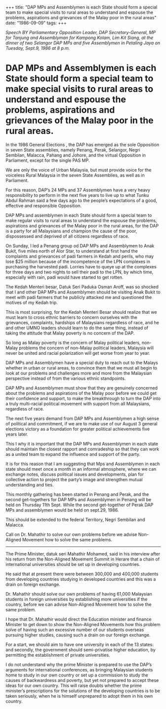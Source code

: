 +++ 
title: "DAP MPs and Assemblymen is each State should form a special team to make special visits to rural areas to understand and espouse the problems, aspirations and grievances of the Malay poor in the rural areas"
date: "1986-09-09"
tags:
+++

_Speech BY Parliamentary Opposition Leader, DAP Secretary-General, MP for Tanjung and Assemblyman for Kampong Kolam, Lim Kit Siang, at the dinner of two Selangor DAP MPs and five Assemblymen in Petaling Jaya on Tuesday, Sept.9, 1986 at 8 p.m._

# DAP MPs and Assemblymen is each State should form a special team to make special visits to rural areas to understand and espouse the problems, aspirations and grievances of the Malay poor in the rural areas.

In the 1986 General Elections , the DAP has emerged as the sole Opposition in seven State assemblies, namely Penang, Perak, Selangor, Negri Sembilan, Malacca, Pahang and Johore, and the virtual Opposition in Parliament, except for the single PAS MP.</u>

We are only the voice of Urban Malaysia, but must provide voice for the voiceless Rural Malaysia in the seven State Assemblies, as well as in Parliament.

For this reason, DAP’s 24 MPs and 37 Assemblymen have a very heavy responsibility to perform in the next five years to live up to what Tunku Abdul Rahman said a few days ago to the people’s expectations of a good, effective and responsible Opposition.

DAP MPs and assemblymen in each State should form a special team to make regular visits to rural areas to understand the espouse the problems, aspirations and grievances of the Malay poor in the rural areas, for the DAP is a party for all Malaysians and champion the cause of the poor, dispossessed and deprived of all citizens regardless of race.

On Sunday, I led a Penang group od DAP MPs and Assemblymen to Anak Bukit, five miles north of Alor Star, to understand at first hand the complaints and grievances of padi farmers in Kedah and perils, who may lose $25 million because of the incompetence of the LPN complexes in purchasing the harvested padi. Lorries have to queye up at the complexes for three days and two nights to sell their padi to the LPN, by which time, especially with rain, padi would have started to get rotten.

The Kedah Menteri besar, Datuk Seri Paduka Osman Aroff, was so shocked that I and other DAP MPs and Assemblymen should be visiting Anak Bukit to meet with padi farmers that he publicly attacked me and questioned the motives of my Kedah trip.

This is most surprising, for the Kedah Menteri Besar should realize that we must learn to cross ethnic barriers to concern ourselves with the grievances, complaints, hardships of Malaysians regardless of race, and he and other UMNO leaders should learn to do the same thing, instead of taking the attitude that Malay poverty is no concern of the DAP.

So long as Malay poverty is the concern of Malay political leaders, non-Malay problems the concern of non-Malay political leaders, Malaysia will never be united and racial polarization will get worse from year to year.

DAP MPs and Assemblymen have a special duty to reach out to the Malays whether in urban or rural areas, to convince them that we must all begin to look at our problems and challenges more and more from the Malaysian perspective instead of from the various ethnic standpoints.

DAP MPs and Assemblymen must show that they are genuinely concerned about the problems and aspirations of the Malay poor before we could get their confidence and support, to make the breakthrough to turn the DAP into a truly multi-racial political movement with support from all Malaysians, regardless of race.

The next five years demand from DAP MPs and Assemblymen a high sense of political and commitment, if we are to make use of our August 3 general elections victory as a foundation for greater political achievements five years later.

This I why it is important that the DAP MPs and Assemblymen in each state should maintain the closest rapport and comradeship so that they can work as a united team to expand the influence and support of the party.

It is for this reason that I am suggesting that Mps and Assemblymen in each state should meet once a month in an informal atmosphere, where we can exchange notes, discuss political issues and developments, plan for collective action to project the party’s image and strengthen mutual understanding and ties.

This monthly gathering has been started in Penang and Perak, and the second get-togethers for DAP MPs and Assemblymen in Penang will be held on Thursday 11th Sept. While the second get-together of Perak DAP MPs and assemblymen would be held on sept.29, 1986.

This should be extended to the federal Territory, Negri Sembilan and Malacca.

Call on Dr. Mahathir to solve our own problems before we advise Non-Aligned Movement how to solve the same problems.
_____________________________________________________________________________________

The Prime Minister, datuk seri Mahathir Mohamed, said in his interview after his return from the Non-Aligned Movement Summit in Herare that a chain of international universities should be set up in developing countries.

He said that at present there were between 300,000 and 400,000 students from developing countries studying in developed countries and this was a drain on foreign exchange.

Dr. Mahathir should solve our own problems of having 61,000 Malaysian students in foreign universities by establishing more universities if the country, before we can advise Non-Aligned Movement how to solve the same problem.
 
I hope that Dr. Mahathir would direct the Education minister and finance Minister to get down to show the Non-Aligned Movements how this problem solve of having such an excessive number of our students overseas pursuing higher studies, causing such a drain on our foreign exchange.

For a start, we should aim to have one university in each of the 13 states: and secondly, the government should semi-privatise higher education, by permitting the establishment of private universities.

I do not understand why the prime Minister is prepared to use the DAP’s arguments for international conferences, as bringing Malaysian students home to study in our own country or set up a commission to study the causes of backwardness and poverty, but yet not prepared to accept these ideas for our own country. This will raise doubts whether the prime minister’s prescriptions for the solutions of the developing countries is to be taken seriously, when he is himself unprepared to adopt them in his own country.
 

